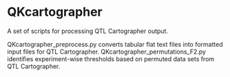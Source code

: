 # QKcartographer
A set of scripts for processing QTL Cartographer output.

QKcartographer_preprocess.py converts tabular flat text files into formatted input files for QTL Cartographer.
QKcartographer_permutations_F2.py identifies experiment-wise thresholds based on permuted data sets from QTL Cartographer.
